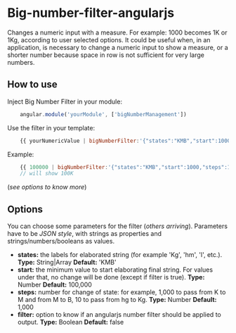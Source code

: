 # Big-number-filter-angularjs
Changes a numeric input with a measure. For example: 1000 becomes 1K or 1Kg, according to user selected options.
It could be useful when, in an application, is necessary to change a numeric input to show a measure, or a shorter number because space in row is not sufficient for very large numbers.

## How to use
Inject Big Number Filter in your module:
```javascript
    angular.module('yourModule', ['bigNumberManagement'])
 ```

Use the filter in your template:
```javascript
    {{ yourNumericValue | bigNumberFilter:'{"states":"KMB","start":1000,"steps":1000,"filter":true}'}}
```   
Example:
```javascript
    {{ 100000 | bigNumberFilter:'{"states":"KMB","start":1000,"steps":1000,"filter":true}'}}
    // will show 100K
```   
(*see options to know more*)

## Options
You can choose some parameters for the filter (*others arriving*). Parameters have to be *JSON style*, with strings as properties and strings/numbers/booleans as values.
- **states:** the labels for elaborated string (for example 'Kg', 'hm', 'l', etc.). **Type:** String|Array **Default:** 'KMB'
- **start:** the minimum value to start elaborating final string. For values under that, no change will be done (except if filter is true). **Type:** Number **Default:** 100,000
- **steps:** number for change of state: for example, 1,000 to pass from K to M and from M to B, 10 to pass from hg to Kg. **Type:** Number **Default:** 1,000
- **filter:** option to know if an angularjs number filter should be applied to output. **Type:** Boolean **Default:** false
